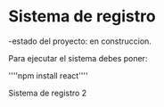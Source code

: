 <h1> Sistema de registro </h1>

-estado del proyecto: en construccion.

Para ejecutar el sistema debes poner:

 ''''npm install react''''

 Sistema de registro 2
